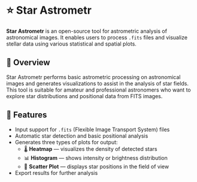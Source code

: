 # ⭐ Star Astrometr

**Star Astrometr** is an open-source tool for astrometric analysis of astronomical images. It enables users to process `.fits` files and visualize stellar data using various statistical and spatial plots.

## 📌 Overview

Star Astrometr performs basic astrometric processing on astronomical images and generates visualizations to assist in the analysis of star fields. This tool is suitable for amateur and professional astronomers who want to explore star distributions and positional data from FITS images.

## 🔧 Features

- Input support for `.fits` (Flexible Image Transport System) files
- Automatic star detection and basic positional analysis
- Generates three types of plots for output:
  - 🌡️ **Heatmap** — visualizes the density of detected stars
  - 📊 **Histogram** — shows intensity or brightness distribution
  - 🌌 **Scatter Plot** — displays star positions in the field of view
- Export results for further analysis
